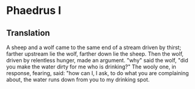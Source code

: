# Phaedrus I

## Translation

A sheep and a wolf came to the same end of a stream driven by thirst; farther upstream lie the wolf, farther down lie the sheep. Then the wolf, driven by relentless hunger, made an argument. "why" said the wolf, "did you make the water dirty for me who is drinking?" The wooly one, in response, fearing, said: "how can I, I ask, to do what you are complaining about, the water runs down from you to my drinking spot.
